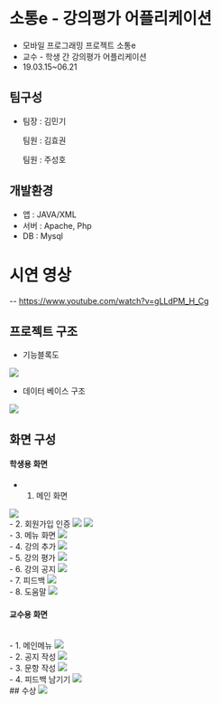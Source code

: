 #  소통e - 강의평가 어플리케이션
- 모바일 프로그래밍 프로젝트 소통e
- 교수 - 학생 간 강의평가 어플리케이션
- 19.03.15~06.21

## 팀구성
- 팀장 : 김민기 

  팀원 : 김효권
  
  팀원 : 주성호

## 개발환경
- 앱 : JAVA/XML
- 서버 : Apache, Php
- DB : Mysql

# 시연 영상
-- https://www.youtube.com/watch?v=gLLdPM_H_Cg

## 프로젝트 구조

- 기능블록도
<img src=https://github.com/cherrytomato1/mobile_programming/blob/master/images/blockDiagram.bmp />

- 데이터 베이스 구조
<img src=https://github.com/cherrytomato1/mobile_programming/blob/master/images/tableList.bmp />

## 화면 구성
#### 학생용 화면
- 1. 메인 화면
<img src=https://github.com/cherrytomato1/mobile_programming/blob/master/images/main.PNG />

<br/>
- 2. 회원가입 인증
<img src=https://github.com/cherrytomato1/mobile_programming/blob/master/images/auth.bmp />
<img src=https://github.com/cherrytomato1/mobile_programming/blob/master/images/watingAuth.bmp />

<br/>
- 3. 메뉴 화면
<img src=https://github.com/cherrytomato1/mobile_programming/blob/master/images/menu.bmp />

<br/>
- 4. 강의 추가
<img src=https://github.com/cherrytomato1/mobile_programming/blob/master/images/addLecture.bmp />

<br/>
- 5. 강의 평가
<img src=https://github.com/cherrytomato1/mobile_programming/blob/master/images/evaluation.bmp />

<br/>
- 6. 강의 공지
<img src=https://github.com/cherrytomato1/mobile_programming/blob/master/images/NoticeList.bmp />

<br/>
- 7. 피드백
<img src=https://github.com/cherrytomato1/mobile_programming/blob/master/images/viewFeedback.bmp />

<br/>
- 8. 도움말
<img src=https://github.com/cherrytomato1/mobile_programming/blob/master/images/help.bmp />


#### 교수용 화면
<br/>
- 1. 메인메뉴
<img src=https://github.com/cherrytomato1/mobile_programming/blob/master/images/menu2.bmp />

<br/>
- 2. 공지 작성
<img src=https://github.com/cherrytomato1/mobile_programming/blob/master/images/writeNotice.bmp />

<br/>
- 3. 문항 작성
<img src=https://github.com/cherrytomato1/mobile_programming/blob/master/images/writeQuestion.bmp />

<br/>
- 4. 피드백 남기기
<img src=https://github.com/cherrytomato1/mobile_programming/blob/master/images/feedback.bmp />


<br/>
## 수상
<img src=https://github.com/cherrytomato1/mobile_programming/blob/master/images/paper.PNG />
